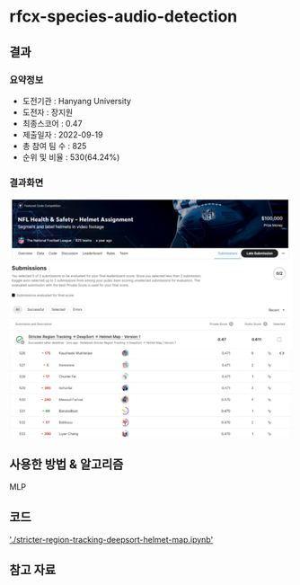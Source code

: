 # rfcx-species-audio-detection

## 결과

### 요약정보

- 도전기관 : Hanyang University
- 도전자 : 장지원
- 최종스코어 : 0.47
- 제출일자 : 2022-09-19
- 총 참여 팀 수 : 825
- 순위 및 비율 : 530(64.24%)

### 결과화면

![leaderboard](./img/score.png)
![leaderboard](./img/leaderboard.png)

## 사용한 방법 & 알고리즘
MLP

## 코드
['./stricter-region-tracking-deepsort-helmet-map.ipynb'](./stricter-region-tracking-deepsort-helmet-map.ipynb)

## 참고 자료
